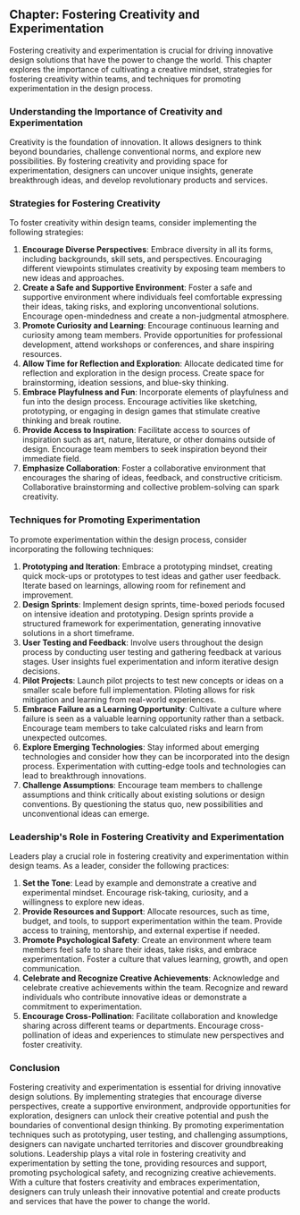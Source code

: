 Chapter: Fostering Creativity and Experimentation
-------------------------------------------------

Fostering creativity and experimentation is crucial for driving innovative design solutions that have the power to change the world. This chapter explores the importance of cultivating a creative mindset, strategies for fostering creativity within teams, and techniques for promoting experimentation in the design process.

### Understanding the Importance of Creativity and Experimentation

Creativity is the foundation of innovation. It allows designers to think beyond boundaries, challenge conventional norms, and explore new possibilities. By fostering creativity and providing space for experimentation, designers can uncover unique insights, generate breakthrough ideas, and develop revolutionary products and services.

### Strategies for Fostering Creativity

To foster creativity within design teams, consider implementing the following strategies:

1. **Encourage Diverse Perspectives**: Embrace diversity in all its forms, including backgrounds, skill sets, and perspectives. Encouraging different viewpoints stimulates creativity by exposing team members to new ideas and approaches.
2. **Create a Safe and Supportive Environment**: Foster a safe and supportive environment where individuals feel comfortable expressing their ideas, taking risks, and exploring unconventional solutions. Encourage open-mindedness and create a non-judgmental atmosphere.
3. **Promote Curiosity and Learning**: Encourage continuous learning and curiosity among team members. Provide opportunities for professional development, attend workshops or conferences, and share inspiring resources.
4. **Allow Time for Reflection and Exploration**: Allocate dedicated time for reflection and exploration in the design process. Create space for brainstorming, ideation sessions, and blue-sky thinking.
5. **Embrace Playfulness and Fun**: Incorporate elements of playfulness and fun into the design process. Encourage activities like sketching, prototyping, or engaging in design games that stimulate creative thinking and break routine.
6. **Provide Access to Inspiration**: Facilitate access to sources of inspiration such as art, nature, literature, or other domains outside of design. Encourage team members to seek inspiration beyond their immediate field.
7. **Emphasize Collaboration**: Foster a collaborative environment that encourages the sharing of ideas, feedback, and constructive criticism. Collaborative brainstorming and collective problem-solving can spark creativity.

### Techniques for Promoting Experimentation

To promote experimentation within the design process, consider incorporating the following techniques:

1. **Prototyping and Iteration**: Embrace a prototyping mindset, creating quick mock-ups or prototypes to test ideas and gather user feedback. Iterate based on learnings, allowing room for refinement and improvement.
2. **Design Sprints**: Implement design sprints, time-boxed periods focused on intensive ideation and prototyping. Design sprints provide a structured framework for experimentation, generating innovative solutions in a short timeframe.
3. **User Testing and Feedback**: Involve users throughout the design process by conducting user testing and gathering feedback at various stages. User insights fuel experimentation and inform iterative design decisions.
4. **Pilot Projects**: Launch pilot projects to test new concepts or ideas on a smaller scale before full implementation. Piloting allows for risk mitigation and learning from real-world experiences.
5. **Embrace Failure as a Learning Opportunity**: Cultivate a culture where failure is seen as a valuable learning opportunity rather than a setback. Encourage team members to take calculated risks and learn from unexpected outcomes.
6. **Explore Emerging Technologies**: Stay informed about emerging technologies and consider how they can be incorporated into the design process. Experimentation with cutting-edge tools and technologies can lead to breakthrough innovations.
7. **Challenge Assumptions**: Encourage team members to challenge assumptions and think critically about existing solutions or design conventions. By questioning the status quo, new possibilities and unconventional ideas can emerge.

### Leadership's Role in Fostering Creativity and Experimentation

Leaders play a crucial role in fostering creativity and experimentation within design teams. As a leader, consider the following practices:

1. **Set the Tone**: Lead by example and demonstrate a creative and experimental mindset. Encourage risk-taking, curiosity, and a willingness to explore new ideas.
2. **Provide Resources and Support**: Allocate resources, such as time, budget, and tools, to support experimentation within the team. Provide access to training, mentorship, and external expertise if needed.
3. **Promote Psychological Safety**: Create an environment where team members feel safe to share their ideas, take risks, and embrace experimentation. Foster a culture that values learning, growth, and open communication.
4. **Celebrate and Recognize Creative Achievements**: Acknowledge and celebrate creative achievements within the team. Recognize and reward individuals who contribute innovative ideas or demonstrate a commitment to experimentation.
5. **Encourage Cross-Pollination**: Facilitate collaboration and knowledge sharing across different teams or departments. Encourage cross-pollination of ideas and experiences to stimulate new perspectives and foster creativity.

### Conclusion

Fostering creativity and experimentation is essential for driving innovative design solutions. By implementing strategies that encourage diverse perspectives, create a supportive environment, andprovide opportunities for exploration, designers can unlock their creative potential and push the boundaries of conventional design thinking. By promoting experimentation techniques such as prototyping, user testing, and challenging assumptions, designers can navigate uncharted territories and discover groundbreaking solutions. Leadership plays a vital role in fostering creativity and experimentation by setting the tone, providing resources and support, promoting psychological safety, and recognizing creative achievements. With a culture that fosters creativity and embraces experimentation, designers can truly unleash their innovative potential and create products and services that have the power to change the world.
